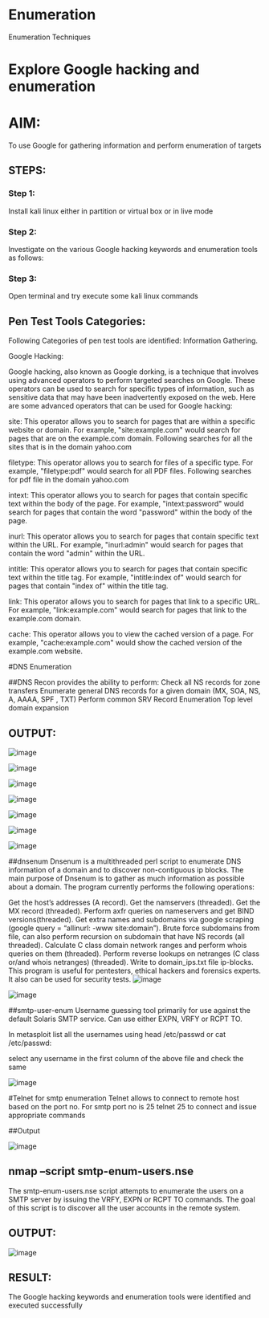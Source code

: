 # Enumeration
Enumeration Techniques

# Explore Google hacking and enumeration 

# AIM:

To use Google for gathering information and perform enumeration of targets

## STEPS:

### Step 1:

Install kali linux either in partition or virtual box or in live mode

### Step 2:

Investigate on the various Google hacking keywords and enumeration tools as follows:


### Step 3:
Open terminal and try execute some kali linux commands

## Pen Test Tools Categories:  

Following Categories of pen test tools are identified:
Information Gathering.

Google Hacking:

Google hacking, also known as Google dorking, is a technique that involves using advanced operators to perform targeted searches on Google. These operators can be used to search for specific types of information, such as sensitive data that may have been inadvertently exposed on the web. Here are some advanced operators that can be used for Google hacking:

site: This operator allows you to search for pages that are within a specific website or domain. For example, "site:example.com" would search for pages that are on the example.com domain.
Following searches for all the sites that is in the domain yahoo.com

filetype: This operator allows you to search for files of a specific type. For example, "filetype:pdf" would search for all PDF files.
Following searches for pdf file in the domain yahoo.com



intext: This operator allows you to search for pages that contain specific text within the body of the page. For example, "intext:password" would search for pages that contain the word "password" within the body of the page.


inurl: This operator allows you to search for pages that contain specific text within the URL. For example, "inurl:admin" would search for pages that contain the word "admin" within the URL.

intitle: This operator allows you to search for pages that contain specific text within the title tag. For example, "intitle:index of" would search for pages that contain "index of" within the title tag.

link: This operator allows you to search for pages that link to a specific URL. For example, "link:example.com" would search for pages that link to the example.com domain.

cache: This operator allows you to view the cached version of a page. For example, "cache:example.com" would show the cached version of the example.com website.

 
#DNS Enumeration


##DNS Recon
provides the ability to perform:
Check all NS records for zone transfers
Enumerate general DNS records for a given domain (MX, SOA, NS, A, AAAA, SPF , TXT)
Perform common SRV Record Enumeration
Top level domain expansion
## OUTPUT:
![image](https://github.com/user-attachments/assets/4f9f5fa8-c88b-413e-ae79-fd1e0bebb90e)

![image](https://github.com/user-attachments/assets/f1d69ce3-8c48-4aaa-ba01-5f353c8cc3ac)


![image](https://github.com/user-attachments/assets/da9f1d95-8140-45ee-9a63-9e5aceaf6e4e)

![image](https://github.com/user-attachments/assets/7ca9e60f-9498-4fa6-b7fc-87608e2996b2)

![image](https://github.com/user-attachments/assets/1c8b8ad9-72dc-451f-9164-841131c7d371)

![image](https://github.com/user-attachments/assets/48286c59-8b71-4a70-a663-17d73554f292)

![image](https://github.com/user-attachments/assets/30bd6bc8-5e15-46ba-8250-e7aa288b81bd)

##dnsenum
Dnsenum is a multithreaded perl script to enumerate DNS information of a domain and to discover non-contiguous ip blocks. The main purpose of Dnsenum is to gather as much information as possible about a domain. The program currently performs the following operations:

Get the host’s addresses (A record).
Get the namservers (threaded).
Get the MX record (threaded).
Perform axfr queries on nameservers and get BIND versions(threaded).
Get extra names and subdomains via google scraping (google query = “allinurl: -www site:domain”).
Brute force subdomains from file, can also perform recursion on subdomain that have NS records (all threaded).
Calculate C class domain network ranges and perform whois queries on them (threaded).
Perform reverse lookups on netranges (C class or/and whois netranges) (threaded).
Write to domain_ips.txt file ip-blocks.
This program is useful for pentesters, ethical hackers and forensics experts. It also can be used for security tests.
![image](https://github.com/user-attachments/assets/ef2f0650-3ae2-4a38-aabb-acbc48016f9a)

![image](https://github.com/user-attachments/assets/fba5bd1d-d855-46fb-8841-872e15c153e7)

##smtp-user-enum
Username guessing tool primarily for use against the default Solaris SMTP service. Can use either EXPN, VRFY or RCPT TO.


In metasploit list all the usernames using head /etc/passwd or cat /etc/passwd:

select any username in the first column of the above file and check the same

![image](https://github.com/user-attachments/assets/9fb05bb0-fbcb-4ae4-9c8e-be1e52191452)


#Telnet for smtp enumeration
Telnet allows to connect to remote host based on the port no. For smtp port no is 25
telnet <host address> 25 to connect
and issue appropriate commands
  
 ##Output
 
  ![image](https://github.com/user-attachments/assets/f30a68ff-081a-44d7-8ed7-dcfd3f9b10d0)

  

## nmap –script smtp-enum-users.nse <hostname>

The smtp-enum-users.nse script attempts to enumerate the users on a SMTP server by issuing the VRFY, EXPN or RCPT TO commands. The goal of this script is to discover all the user accounts in the remote system.


## OUTPUT:

![image](https://github.com/user-attachments/assets/97d79817-b6ac-49f5-974a-0670b70dbaa9)


## RESULT:
The Google hacking keywords and enumeration tools were identified and executed successfully

